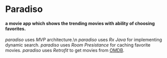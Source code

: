 # Paradiso

#### a movie app which shows the trending movies with ability of choosing favorites.

*paradiso* uses _MVP_ architecture.\n
*paradiso* uses _Rx Java_ for implementing dynamic search.
*paradiso* uses _Room Presistance_ for caching favorite movies.
*paradiso* uses _Retrofit_ to get movies from [OMDB](http://www.omdbapi.com/).


